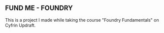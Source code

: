 ## FUND ME - FOUNDRY
This is a project I made while taking the course "Foundry Fundamentals" on Cyfrin Updraft.